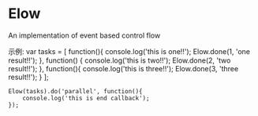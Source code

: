 Elow
====

An implementation of event based control flow

示例:
    var tasks = [
        function(){
            console.log('this is one!!');
            Elow.done(1, 'one result!!');
        },
        function() {
            console.log('this is two!!');
            Elow.done(2, 'two result!!');
        },
        function(){
            console.log('this is three!!');
            Elow.done(3, 'three result!!');
        }
    ];

    Elow(tasks).do('parallel', function(){
        console.log('this is end callback');
    });

    